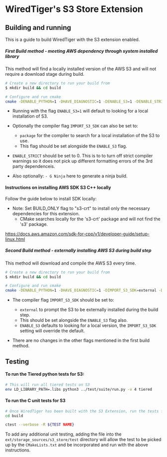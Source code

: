 # WiredTiger's S3 Store Extension

## Building and running 

This is a guide to build WiredTiger with the S3 extension enabled.

##### **First** Build method - meeting AWS dependency through system installed library

This method will find a locally installed version of the AWS S3 and will not require a download stage during build.

```bash
# Create a new directory to run your build from
$ mkdir build && cd build

# Configure and run cmake
cmake -DENABLE_PYTHON=1 -DHAVE_DIAGNOSTIC=1 -DENABLE_S3=1 -DENABLE_STRICT=0 -G Ninja ../.
```

* Running with the flag `ENABLE_S3=1` will default to looking for a local installation of S3.

* Optionally the compiler flag `IMPORT_S3_SDK` can also be set to:
    *   `package` for the compiler to search for a local installation of the S3 to use.
    *    This flag should be set alongside the `ENABLE_S3` flag.   

* `ENABLE_STRICT` should be set to 0.
    This is to to turn off strict compiler warnings so it does not pick up different formatting errors of the 3rd party dependenceis.

* Also optionally: `- G Ninja` here to generate a ninja build. 

#### Instructions on installing AWS SDK S3 C++ locally

Follow the guide below to install SDK locally: 
* Note: Set BUILD_ONLY flag to "s3-crt" to install only the necessary dependencies for this extension. 
    *   CMake searches locally for the 's3-crt' package and will not find the 's3' package.

https://docs.aws.amazon.com/sdk-for-cpp/v1/developer-guide/setup-linux.html


##### **Second** Build method - externally installing AWS S3 during build step

This method will download and compile the AWS S3 every time. 

```bash
# Create a new directory to run your build from
$ mkdir build && cd build

# Configure and run cmake
cmake -DENABLE_PYTHON=1 -DHAVE_DIAGNOSTIC=1 -DIMPORT_S3_SDK=external -DENABLE_S3=1 -DENABLE_STRICT=0 -G Ninja ../.
```

* The compiler flag `IMPORT_S3_SDK` should be set to:
    *   `external` to prompt the S3 to be externally installed during the build step.
    *    This should be set alongside the `ENABLE_S3` flag also. 
    *   `ENABLE_S3` defaults to looking for a local version, the `IMPORT_S3_SDK` setting will override the default.

* There are no changes in the other flags mentioned in the first build method. 


## Testing 

#### To run the Tiered python tests for S3:

```bash
# This will run all tiered tests on S3 
env LD_LIBRARY_PATH=.libs python3 ../test/suite/run.py -v 4 tiered
```

#### To run the C unit tests for S3

```bash
# Once WiredTiger has been built with the S3 Extension, run the tests from the build directory 
cd build 

ctest --verbose -R ${TEST NAME}
```

To add any additional unit testing, adding the file into the `ext/storage_sources/s3_store/test` directory will allow the test to be picked up by the `CMakeLists.txt` and be incorporated and run with the above instructions. 
